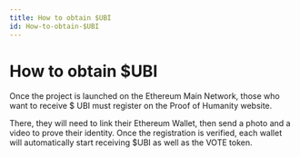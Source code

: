 ```yaml
---
title: How to obtain $UBI
id: How-to-obtain-$UBI  
---
```


# How to obtain $UBI

Once the project is launched on the Ethereum Main Network, those who want to receive $ UBI must register on the Proof of Humanity website.

There, they will need to link their Ethereum Wallet, then send a photo and a video to prove their identity. Once the registration is verified, each wallet will automatically start receiving $UBI as well as the VOTE token.
